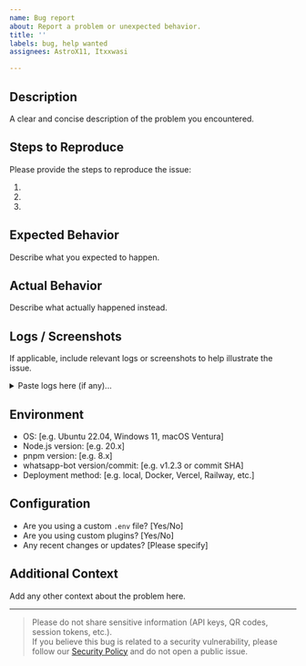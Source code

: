 ```yaml
---
name: Bug report
about: Report a problem or unexpected behavior.
title: ''
labels: bug, help wanted
assignees: AstroX11, Itxxwasi

---
```


## Description

A clear and concise description of the problem you encountered.

## Steps to Reproduce

Please provide the steps to reproduce the issue:

1. 
2. 
3. 

## Expected Behavior

Describe what you expected to happen.

## Actual Behavior

Describe what actually happened instead.

## Logs / Screenshots

If applicable, include relevant logs or screenshots to help illustrate the issue.

<details>
<summary>Paste logs here (if any)...</summary>

```
PASTE YOUR LOGS HERE
```
</details>

## Environment

- OS: [e.g. Ubuntu 22.04, Windows 11, macOS Ventura]
- Node.js version: [e.g. 20.x]
- pnpm version: [e.g. 8.x]
- whatsapp-bot version/commit: [e.g. v1.2.3 or commit SHA]
- Deployment method: [e.g. local, Docker, Vercel, Railway, etc.]

## Configuration

- Are you using a custom `.env` file? [Yes/No]
- Are you using custom plugins? [Yes/No]
- Any recent changes or updates? [Please specify]

## Additional Context

Add any other context about the problem here.

---

> Please do not share sensitive information (API keys, QR codes, session tokens, etc.).  
> If you believe this bug is related to a security vulnerability, please follow our [Security Policy](../../SECURITY.md) and do not open a public issue.

